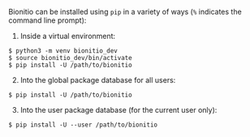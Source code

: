 Bionitio can be installed using `pip` in a variety of ways (`%` indicates the command line prompt):

1. Inside a virtual environment:
```
$ python3 -m venv bionitio_dev
$ source bionitio_dev/bin/activate
$ pip install -U /path/to/bionitio
```
2. Into the global package database for all users:
```
$ pip install -U /path/to/bionitio
```
3. Into the user package database (for the current user only):
```
$ pip install -U --user /path/to/bionitio
```


